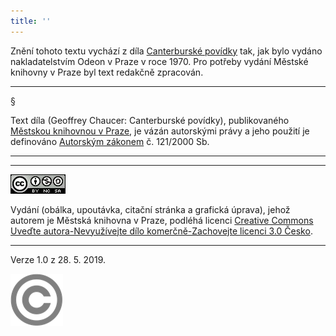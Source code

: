 ```yaml
---
title: ''
---
```


Znění tohoto textu vychází z díla [Canterburské povídky](https://search.mlp.cz/cz/titul/canterburske-povidky/159787/) tak, jak bylo vydáno nakladatelstvím Odeon v Praze v roce 1970. Pro potřeby vydání Městské knihovny v Praze byl text redakčně zpracován.

* * *

§

Text díla (Geoffrey Chaucer: Canterburské povídky), publikovaného [Městskou knihovnou v Praze](https://www.mlp.cz/cz/), je vázán autorskými právy a jeho použití je definováno [Autorským zákonem](https://www.mkcr.cz/predpisy-zakonu-709.html) č. 121/2000 Sb.

* * *

* * *

[![](./resources/image001.jpg)](http://creativecommons.org/licenses/by-nc-sa/3.0/cz/)

Vydání (obálka, upoutávka, citační stránka a grafická úprava), jehož autorem je Městská knihovna v Praze, podléhá licenci [Creative Commons Uveďte autora-Nevyužívejte dílo komerčně-Zachovejte licenci 3.0 Česko](https://creativecommons.org/licenses/by-nc-sa/3.0/cz/).

* * *

Verze 1.0 z 28. 5. 2019.

![](./resources/image002.png)

